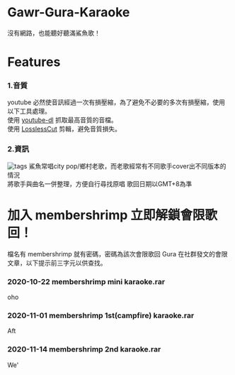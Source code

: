 # Gawr-Gura-Karaoke
沒有網路，也能聽好聽滿鯊魚歌！

# Features
### 1.音質
youtube 必然使音訊經過一次有損壓縮，為了避免不必要的多次有損壓縮，使用以下工具處理。\
使用 [youtube-dl](https://youtube-dl.org/) 抓取最高音質的音檔。\
使用 [LosslessCut](https://github.com/mifi/lossless-cut/releases) 剪輯，避免音質損失。

### 2.資訊
![tags](https://i.imgur.com/AXJSICW.jpg)
鯊魚常唱city pop/鄉村老歌，而老歌經常有不同歌手cover出不同版本的情況\
將歌手與曲名一併整理，方便自行尋找原唱
歌回日期以GMT+8為準

# 加入 membershrimp 立即解鎖會限歌回！
檔名有 membershrimp 就有密碼，密碼為該次會限歌回 Gura 在社群發文的會限文章，以下提示前三字元以供查找。

### 2020-10-22 membershrimp mini karaoke.rar
oho
### 2020-11-01 membershrimp 1st(campfire) karaoke.rar
Aft
### 2020-11-14 membershrimp 2nd karaoke.rar
We'
